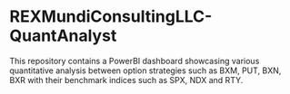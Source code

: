 # REXMundiConsultingLLC-QuantAnalyst

This repository contains a PowerBI dashboard showcasing various quantitative analysis between option strategies such as BXM, PUT, BXN, BXR with their benchmark indices such as SPX, NDX and RTY.
